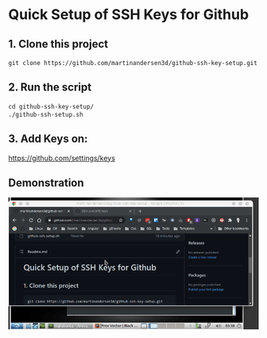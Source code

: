 # Quick Setup of SSH Keys for Github

## 1. Clone this project
```
git clone https://github.com/martinandersen3d/github-ssh-key-setup.git
```
## 2. Run the script
```
cd github-ssh-key-setup/
./github-ssh-setup.sh
```

## 3. Add Keys on:
https://github.com/settings/keys 


## Demonstration
![alt](demo.gif)